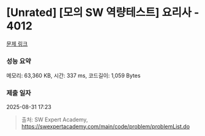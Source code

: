 # [Unrated] [모의 SW 역량테스트] 요리사 - 4012 

[문제 링크](https://swexpertacademy.com/main/code/problem/problemDetail.do?contestProbId=AWIeUtVakTMDFAVH) 

### 성능 요약

메모리: 63,360 KB, 시간: 337 ms, 코드길이: 1,059 Bytes

### 제출 일자

2025-08-31 17:23



> 출처: SW Expert Academy, https://swexpertacademy.com/main/code/problem/problemList.do